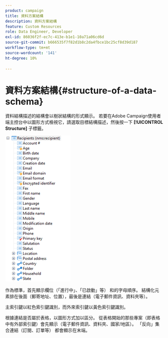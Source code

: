```yaml
---
product: campaign
title: 資料方案結構
description: 資料方案結構
feature: Custom Resources
role: Data Engineer, Developer
exl-id: 86036f2f-ec7c-413e-b1e1-10a71a06cd6d
source-git-commit: b666535f7f82d1b8c2da4fbce1bc25cf8d39d187
workflow-type: tm+mt
source-wordcount: '141'
ht-degree: 10%

---
```


# 資料方案結構{#structure-of-a-data-schema}

資料結構描述的結構會以樹狀結構的形式顯示。 若要在Adobe Campaign使用者端主控台中以圖形方式檢視它，請選取目標結構描述，然後按一下 **[!UICONTROL Structure]** 子標籤。

![](assets/d_ncs_integration_schema_arbo.png)

作為標準，首先顯示欄位（「進行中」、「已啟動」等） 和的字母順序。 結構化元素排在後面（郵寄地址、位置），最後是連結（電子郵件資訊、資料夾等）。

主索引鍵以紅色索引鍵識別，而外來索引鍵以黃色索引鍵識別。

根據連結是否屬於表格，以圖形方式加以區分。 從表格開始的那些專案（即表格中有外部索引鍵）會先顯示（電子郵件資訊、資料夾、國家/地區）。 「反向」集合連結（訂閱、訂單等） 都會顯示在末端。
